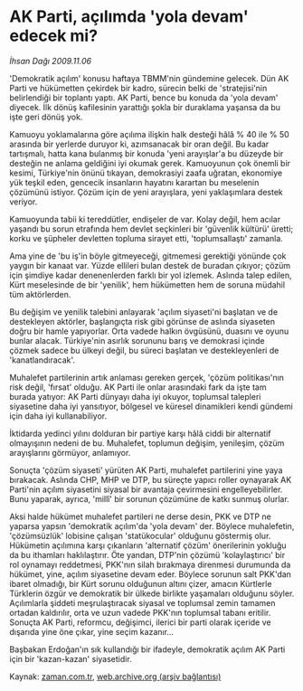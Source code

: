 # AK Parti, açılımda 'yola devam' edecek mi?

*İhsan Dağı 2009.11.06*

<tr><td class="metin" colspan="2" style="padding-top: 20px; padding-left: 5px; ">'Demokratik açılım' konusu haftaya TBMM'nin gündemine gelecek. Dün AK Parti ve hükümetten çekirdek bir kadro, sürecin belki de 'stratejisi'nin belirlendiği bir toplantı yaptı. AK Parti, bence bu konuda da 'yola devam' diyecek. İlk dönüş kafilesinin yarattığı şokla bir duraklama yaşansa da bu işte geri dönüş yok.</td></tr><tr><td class="metin" colspan="2" style="padding-top: 20px; padding-left: 5px; "><p>Kamuoyu yoklamalarına göre açılıma ilişkin halk desteği hâlâ % 40 ile % 50 arasında bir yerlerde duruyor ki, azımsanacak bir oran değil. Bu kadar tartışmalı, hatta kana bulanmış bir konuda 'yeni arayışlar'a bu düzeyde bir desteğin ne anlama geldiğini iyi okumak gerek. Kamuoyunun çok önemli bir kesimi, Türkiye'nin önünü tıkayan, demokrasiyi zaafa uğratan, ekonomiye yük teşkil eden, gencecik insanların hayatını karartan bu meselenin çözümünü istiyor. Çözüm için de yeni arayışlara, yeni yaklaşımlara destek veriyor.
<p>Kamuoyunda tabii ki tereddütler, endişeler de var. Kolay değil, hem acılar yaşandı bu sorun etrafında hem devlet seçkinleri bir 'güvenlik kültürü' üretti; korku ve şüpheler devletten topluma sirayet etti, 'toplumsallaştı' zamanla.
<p>Ama yine de 'bu iş'in böyle gitmeyeceği, gitmemesi gerektiği yönünde çok yaygın bir kanaat var. Yüzde ellileri bulan destek de buradan çıkıyor; çözüm için şimdiye kadar denenenlerden farklı bir yol izlemek. Aslında talep edilen, Kürt meselesinde de bir 'yenilik', hem hükümetten hem de soruna müdahil tüm aktörlerden.
<p>Bu değişim ve yenilik talebini anlayarak 'açılım siyaseti'ni başlatan ve de destekleyen aktörler, başlangıçta risk gibi görünse de aslında siyaseten doğru bir hamle yapıyorlar. Orta vadede halkın övgüsünü, duasını ve oyunu bunlar alacak. Türkiye'nin asırlık sorununu barış ve demokrasi içinde çözmek sadece bu ülkeyi değil, bu süreci başlatan ve destekleyenleri de 'kanatlandıracak'.
<p>Muhalefet partilerinin artık anlaması gereken gerçek, 'çözüm politikası'nın risk değil, 'fırsat' olduğu. AK Parti ile onlar arasındaki fark da işte tam burada yatıyor: AK Parti dünyayı daha iyi okuyor, toplumsal talepleri siyasetine daha iyi yansıtıyor, bölgesel ve küresel dinamikleri kendi gündemi için daha iyi kullanabiliyor.
<p>İktidarda yedinci yılını dolduran bir partiye karşı hâlâ ciddi bir alternatif olmayışının nedeni de bu. Muhalefet, toplumun değişim, yenileşim, çözüm arayışlarını görmüyor, anlamıyor.
<p>Sonuçta 'çözüm siyaseti' yürüten AK Parti, muhalefet partilerini yine yaya bırakacak. Aslında CHP, MHP ve DTP, bu süreçte yapıcı roller oynayarak AK Parti'nin açılım siyasetini siyasal bir avantaja çevirmesini engelleyebilirler. Bunu yaparak, ayrıca, 'millî' bir sorunun çözümüne de katkı sunmuş olurlar.
<p>Aksi halde hükümet muhalefet partileri ne derse desin, PKK ve DTP ne yaparsa yapsın 'demokratik açılım'da 'yola devam' der. Böylece muhalefetin, 'çözümsüzlük' lobisine çalışan 'statükocular' olduğunu göstermiş olur. Hükümetin açılımına karşı çıkanların 'alternatif çözüm' önerilerinin yokluğu da bu ithamları haklılaştırır. Öte yandan, DTP'nin çözümü 'kolaylaştırıcı' bir rol oynamayı reddetmesi, PKK'nın silah bırakmaya direnmesi durumunda da hükümet, yine, açılım siyasetine devam eder. Böylece sorunun salt PKK'dan ibaret olmadığı, bir Kürt sorunu olduğunun altını çizer, amacın Kürtlerle Türklerin özgür ve demokratik bir ülkede birlikte yaşamaları olduğunu söyler. Açılımlarla şiddeti meşrulaştıracak siyasal ve toplumsal zemin tamamen ortadan kaldırılır, orta ve uzun vadede PKK'nın toplumsal tabanı eritilir. Sonuçta AK Parti, reformcu, değişimci, ilerici bir parti olarak içeride ve dışarıda yine öne çıkar, yine seçim kazanır...
<p>Başbakan Erdoğan'ın sık kullandığı bir ifadeyle, demokratik açılım AK Parti için bir 'kazan-kazan' siyasetidir. <br/></p></p></p></p></p></p></p></p></p></td></tr>

Kaynak: [zaman.com.tr](http://zaman.com.tr/yazar.do?yazino=912322), [web.archive.org (arşiv bağlantısı)](http://web.archive.org/web/20100109155303/http://www.zaman.com.tr:80/yazar.do?yazino=912322)
